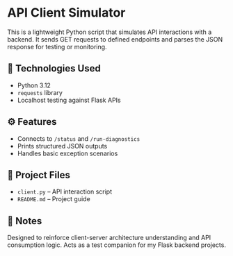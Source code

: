 # API Client Simulator

This is a lightweight Python script that simulates API interactions with a backend. It sends GET requests to defined endpoints and parses the JSON response for testing or monitoring.

## 🔧 Technologies Used
- Python 3.12
- `requests` library
- Localhost testing against Flask APIs

## ⚙️ Features
- Connects to `/status` and `/run-diagnostics`
- Prints structured JSON outputs
- Handles basic exception scenarios

## 📁 Project Files
- `client.py` – API interaction script
- `README.md` – Project guide

## 📌 Notes
Designed to reinforce client-server architecture understanding and API consumption logic. Acts as a test companion for my Flask backend projects.
